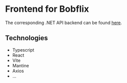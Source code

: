 # Frontend for Bobflix
The corresponding .NET API backend can be found [here](https://github.com/OnealLane/BobFlix-Backend).

## Technologies
- Typescript
- React
- Vite
- Mantine
- Axios
- ...